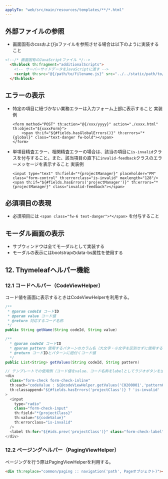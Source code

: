 ```yaml
---
applyTo: "web/src/main/resources/templates/**/*.html"
---
```


## 外部ファイルの参照

- 画面固有のcssおよびjsファイルを参照させる場合は以下のように実装すること
```html
<!--/* 画面固有のJavaScriptファイル */-->
  <th:block th:fragment="additionalScripts">
    <!-- サーバーサイドデータをJavaScriptに渡す -->
    <script th:src="@{/path/to/filename.js}" src="../../static/path/to/filename.js" defer></script>
  </th:block>
```

## エラーの表示

- 特定の項目に紐づかない業務エラーは入力フォーム上部に表示すること
  実装例
  ```
  <form method="POST" th:action="@{/xxx/yyyy}" action="./xxxx.html" th:object="${xxxxForm}">
      <span th:if="${#fields.hasGlobalErrors()}" th:errors="*{global}" class="text-danger fw-bold"></span>
  </form>
  ```
- 単項目精査エラー、相関精査エラーの場合は、該当の項目に`is-invalid`クラスを付与すること。また、該当項目の直下に`invalid-feedback`クラスのエラーメッセージを表示すること
  実装例
  ```
  <input type="text" th:field="*{projectManager}" placeholder="PM" class="form-control" th:errorclass="is-invalid" maxlength="128"/>
  <span th:if="${#fields.hasErrors('projectManager')}" th:errors="*{projectManager}" class="invalid-feedback"></span>
  ```


## 必須項目の表現

- 必須項目には `<span class="fw-6 text-danger">*</span>` を付与すること


## モーダル画面の表示

- サブウィンドウは全てモーダルとして実装する
- モーダルの表示にはbootstrapのdata-bs属性を使用する

## 12. Thymeleafヘルパー機能

### 12.1 コードヘルパー（CodeViewHelper）
コード値を画面に表示するときはCodeViewHelperを利用する。

```java
/**
 * @param codeId コードID
 * @param value コード値
 * @return 対応するコード名称
 */
public String getName(String codeId, String value)

/**
  * @param codeId コードID
  * @param pattern 使用するパターンのカラム名（大文字・小文字を区別せずに使用する）
  * @return コードIDとパターンに紐付くコード値
  */
public List<String> getValues(String codeId, String pattern)

// テンプレートでの使用例（コード値をvalue、コード名称をlabelとしてラジオボタンを出力する例）
<div
  class="form-check form-check-inline"
  th:each="codeValue : ${@codeViewHelper.getValues('C0200001','pattern01')}"
  th:classappend="${#fields.hasErrors('projectClass')} ? 'is-invalid' : ''"
>
  <input
    type="radio"
    class="form-check-input"
    th:field="*{projectClass}"
    th:value="${codeValue}"
    th:errorclass="is-invalid"
  />
  <label th:for="${#ids.prev('projectClass')}" class="form-check-label" th:text="${@codeViewHelper.getName('C0200001',codeValue)}">SS</label>
</div>
```

### 12.2 ページングヘルパー（PagingViewHelper）
ページングを行う際はPagingViewHelperを利用する。

```html
<div th:replace="common/paging :: navigation('path', Pageオブジェクト)"></div>
```